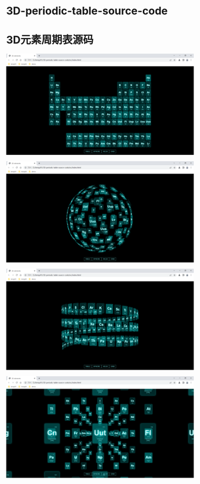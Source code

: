 # 3D-periodic-table-source-code
# 3D元素周期表源码

![image-20220611092122473](README.assets/image-20220611092122473.png)

![image-20220611092138974](README.assets/image-20220611092138974.png)

![image-20220611092158137](README.assets/image-20220611092158137.png)

![image-20220611092214322](README.assets/image-20220611092214322.png)
